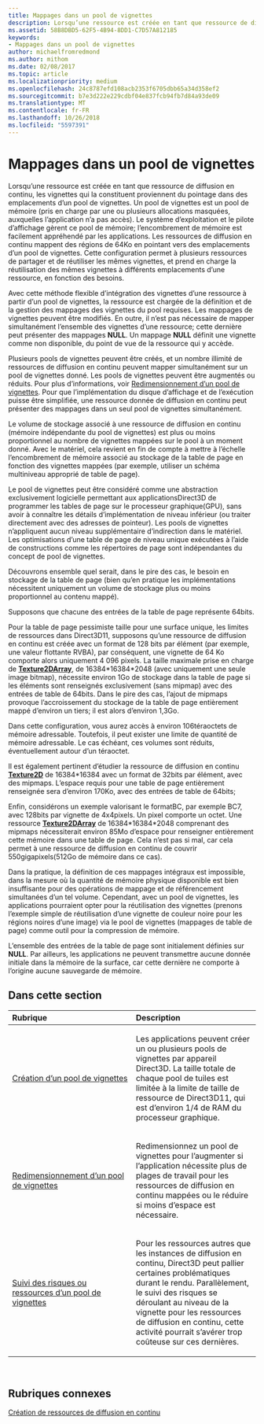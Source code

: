```yaml
---
title: Mappages dans un pool de vignettes
description: Lorsqu’une ressource est créée en tant que ressource de diffusion en continu, les vignettes qui la constituent proviennent du pointage dans des emplacements d’un pool de vignettes. Un pool de vignettes est un pool de mémoire (pris en charge par une ou plusieurs allocations masquées, auxquelles l’application n’a pas accès).
ms.assetid: 58B8DBD5-62F5-4B94-8DD1-C7D57A812185
keywords:
- Mappages dans un pool de vignettes
author: michaelfromredmond
ms.author: mithom
ms.date: 02/08/2017
ms.topic: article
ms.localizationpriority: medium
ms.openlocfilehash: 24c8787efd108acb2353f6705dbb65a34d358ef2
ms.sourcegitcommit: b7e3d222e229cdbf04e837fcb94fb7d84a93de09
ms.translationtype: MT
ms.contentlocale: fr-FR
ms.lasthandoff: 10/26/2018
ms.locfileid: "5597391"
---
```

# <a name="mappings-are-into-a-tile-pool"></a>Mappages dans un pool de vignettes


Lorsqu’une ressource est créée en tant que ressource de diffusion en continu, les vignettes qui la constituent proviennent du pointage dans des emplacements d’un pool de vignettes. Un pool de vignettes est un pool de mémoire (pris en charge par une ou plusieurs allocations masquées, auxquelles l’application n’a pas accès). Le système d’exploitation et le pilote d’affichage gèrent ce pool de mémoire; l’encombrement de mémoire est facilement appréhendé par les applications. Les ressources de diffusion en continu mappent des régions de 64Ko en pointant vers des emplacements d’un pool de vignettes. Cette configuration permet à plusieurs ressources de partager et de réutiliser les mêmes vignettes, et prend en charge la réutilisation des mêmes vignettes à différents emplacements d’une ressource, en fonction des besoins.

Avec cette méthode flexible d’intégration des vignettes d’une ressource à partir d’un pool de vignettes, la ressource est chargée de la définition et de la gestion des mappages des vignettes du pool requises. Les mappages de vignettes peuvent être modifiés. En outre, il n’est pas nécessaire de mapper simultanément l’ensemble des vignettes d’une ressource; cette dernière peut présenter des mappages **NULL**. Un mappage **NULL** définit une vignette comme non disponible, du point de vue de la ressource qui y accède.

Plusieurs pools de vignettes peuvent être créés, et un nombre illimité de ressources de diffusion en continu peuvent mapper simultanément sur un pool de vignettes donné. Les pools de vignettes peuvent être augmentés ou réduits. Pour plus d’informations, voir [Redimensionnement d’un pool de vignettes](tile-pool-resizing.md). Pour que l’implémentation du disque d’affichage et de l’exécution puisse être simplifiée, une ressource donnée de diffusion en continu peut présenter des mappages dans un seul pool de vignettes simultanément.

Le volume de stockage associé à une ressource de diffusion en continu (mémoire indépendante du pool de vignettes) est plus ou moins proportionnel au nombre de vignettes mappées sur le pool à un moment donné. Avec le matériel, cela revient en fin de compte à mettre à l’échelle l’encombrement de mémoire associé au stockage de la table de page en fonction des vignettes mappées (par exemple, utiliser un schéma multiniveau approprié de table de page).

Le pool de vignettes peut être considéré comme une abstraction exclusivement logicielle permettant aux applicationsDirect3D de programmer les tables de page sur le processeur graphique(GPU), sans avoir à connaître les détails d’implémentation de niveau inférieur (ou traiter directement avec des adresses de pointeur). Les pools de vignettes n’appliquent aucun niveau supplémentaire d’indirection dans le matériel. Les optimisations d’une table de page de niveau unique exécutées à l’aide de constructions comme les répertoires de page sont indépendantes du concept de pool de vignettes.

Découvrons ensemble quel serait, dans le pire des cas, le besoin en stockage de la table de page (bien qu’en pratique les implémentations nécessitent uniquement un volume de stockage plus ou moins proportionnel au contenu mappé).

Supposons que chacune des entrées de la table de page représente 64bits.

Pour la table de page pessimiste taille pour une surface unique, les limites de ressources dans Direct3D11, supposons qu’une ressource de diffusion en continu est créée avec un format de 128 bits par élément (par exemple, une valeur flottante RVBA), par conséquent, une vignette de 64 Ko comporte alors uniquement 4 096 pixels. La taille maximale prise en charge de [**Texture2DArray**](https://msdn.microsoft.com/library/windows/desktop/ff471526), de 16384\*16384\*2048 (avec uniquement une seule image bitmap), nécessite environ 1Go de stockage dans la table de page si les éléments sont renseignés exclusivement (sans mipmap) avec des entrées de table de 64bits. Dans le pire des cas, l’ajout de mipmaps provoque l’accroissement du stockage de la table de page entièrement mappé d’environ un tiers; il est alors d’environ 1,3Go.

Dans cette configuration, vous aurez accès à environ 106téraoctets de mémoire adressable. Toutefois, il peut exister une limite de quantité de mémoire adressable. Le cas échéant, ces volumes sont réduits, éventuellement autour d’un téraoctet.

Il est également pertinent d’étudier la ressource de diffusion en continu [**Texture2D**](https://msdn.microsoft.com/library/windows/desktop/ff471525) de 16384\*16384 avec un format de 32bits par élément, avec des mipmaps. L’espace requis pour une table de page entièrement renseignée sera d’environ 170Ko, avec des entrées de table de 64bits;

Enfin, considérons un exemple valorisant le formatBC, par exemple BC7, avec 128bits par vignette de 4x4pixels. Un pixel comporte un octet. Une ressource [**Texture2DArray**](https://msdn.microsoft.com/library/windows/desktop/ff471526) de 16384\*16384\*2048 comprenant des mipmaps nécessiterait environ 85Mo d’espace pour renseigner entièrement cette mémoire dans une table de page. Cela n’est pas si mal, car cela permet à une ressource de diffusion en continu de couvrir 550gigapixels(512Go de mémoire dans ce cas).

Dans la pratique, la définition de ces mappages intégraux est impossible, dans la mesure où la quantité de mémoire physique disponible est bien insuffisante pour des opérations de mappage et de référencement simultanées d’un tel volume. Cependant, avec un pool de vignettes, les applications pourraient opter pour la réutilisation des vignettes (prenons l’exemple simple de réutilisation d’une vignette de couleur noire pour les régions noires d’une image) via le pool de vignettes (mappages de table de page) comme outil pour la compression de mémoire.

L’ensemble des entrées de la table de page sont initialement définies sur **NULL**. Par ailleurs, les applications ne peuvent transmettre aucune donnée initiale dans la mémoire de la surface, car cette dernière ne comporte à l’origine aucune sauvegarde de mémoire.

## <a name="span-idin-this-sectionspanin-this-section"></a><span id="in-this-section"></span>Dans cette section


<table>
<colgroup>
<col width="50%" />
<col width="50%" />
</colgroup>
<thead>
<tr class="header">
<th align="left">Rubrique</th>
<th align="left">Description</th>
</tr>
</thead>
<tbody>
<tr class="odd">
<td align="left"><p><a href="tile-pool-creation.md">Création d’un pool de vignettes</a></p></td>
<td align="left"><p>Les applications peuvent créer un ou plusieurs pools de vignettes par appareil Direct3D. La taille totale de chaque pool de tuiles est limitée à la limite de taille de ressource de Direct3D11, qui est d’environ 1/4 de RAM du processeur graphique.</p></td>
</tr>
<tr class="even">
<td align="left"><p><a href="tile-pool-resizing.md">Redimensionnement d’un pool de vignettes</a></p></td>
<td align="left"><p>Redimensionnez un pool de vignettes pour l’augmenter si l’application nécessite plus de plages de travail pour les ressources de diffusion en continu mappées ou le réduire si moins d’espace est nécessaire.</p></td>
</tr>
<tr class="odd">
<td align="left"><p><a href="hazard-tracking-versus-tile-pool-resources.md">Suivi des risques ou ressources d’un pool de vignettes</a></p></td>
<td align="left"><p>Pour les ressources autres que les instances de diffusion en continu, Direct3D peut pallier certaines problématiques durant le rendu. Parallèlement, le suivi des risques se déroulant au niveau de la vignette pour les ressources de diffusion en continu, cette activité pourrait s’avérer trop coûteuse sur ces dernières.</p></td>
</tr>
</tbody>
</table>

 

## <a name="span-idrelated-topicsspanrelated-topics"></a><span id="related-topics"></span>Rubriques connexes


[Création de ressources de diffusion en continu](creating-streaming-resources.md)

 

 




